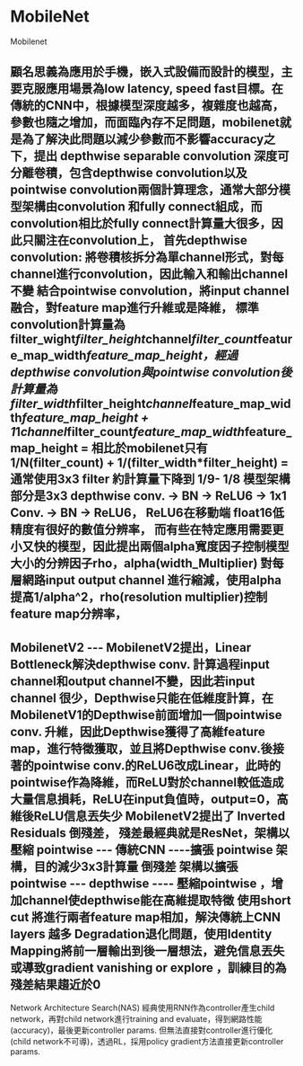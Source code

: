 # MobileNet
Mobilenet 

顧名思義為應用於手機，嵌入式設備而設計的模型，主要克服應用場景為low latency, speed fast目標。在傳統的CNN中，根據模型深度越多，複雜度也越高，參數也隨之增加，而面臨內存不足問題，mobilenet就是為了解決此問題以減少參數而不影響accuracy之下，提出 depthwise separable convolution 深度可分離卷積，包含depthwise convolution以及pointwise convolution兩個計算理念，通常大部分模型架構由convolution 和fully connect組成，而convolution相比於fully connect計算量大很多，因此只關注在convolution上，
首先depthwise convolution: 將卷積核拆分為單channel形式，對每channel進行convolution，因此輸入和輸出channel不變
結合pointwise convolution，將input channel融合，對feature map進行升維或是降維，
標準convolution計算量為filter_wight*filter_height*channel*filter_count*feature_map_width*feature_map_height，經過depthwise convolution與pointwise convolution後計算量為filter_width*filter_height*channel*feature_map_width*feature_map_height + 1*1*channel*filter_count*feature_map_width*feature_map_height = 相比於mobilenet只有1/N(filter_count) + 1/(filter_width*filter_height) = 通常使用3x3 filter 約計算量下降到 1/9- 1/8
模型架構部分是3x3 depthwise conv. -> BN -> ReLU6 -> 1x1 Conv. -> BN -> ReLU6，
ReLU6在移動端 float16低精度有很好的數值分辨率，
而有些在特定應用需要更小又快的模型，因此提出兩個alpha寬度因子控制模型大小的分辨因子rho，alpha(width_Multiplier) 對每層網路input output channel 進行縮減，使用alpha提高1/alpha^2，rho(resolution multiplier)控制feature map分辨率，
-------------------------------------------------------------------------------------------------------
MobilenetV2 --- MobilenetV2提出，Linear Bottleneck解決depthwise conv. 計算過程input channel和output channel不變，因此若input channel 很少，Depthwise只能在低維度計算，在MobilenetV1的Depthwise前面增加一個pointwise conv. 升維，因此Depthwise獲得了高維feature map，進行特徵獲取，並且將Depthwise conv.後接著的pointwise conv.的ReLU6改成Linear，此時的pointwise作為降維，而ReLU對於channel較低造成大量信息損耗，ReLU在input負值時，output=0，高維後ReLU信息丟失少
MobilenetV2提出了 Inverted Residuals 倒殘差，
殘差最經典就是ResNet，架構以壓縮 pointwise --- 傳統CNN ----擴張 pointwise 架構，目的減少3x3計算量
倒殘差 架構以擴張 pointwise --- depthwise ---- 壓縮pointwise ，增加channel使depthwise能在高維提取特徵
使用short cut 將進行兩者feature map相加，解決傳統上CNN layers 越多 Degradation退化問題，使用Identity Mapping將前一層輸出到後一層想法，避免信息丟失或導致gradient vanishing or explore ，訓練目的為殘差結果趨近於0
-------------------------------------------------------------------------------------------------------
Network Architecture Search(NAS)
經典使用RNN作為controller產生child network，再對child network進行training and evaluate，得到網路性能(accuracy)，最後更新controller params. 但無法直接對controller進行優化(child network不可導)，透過RL，採用policy gradient方法直接更新controller params.
